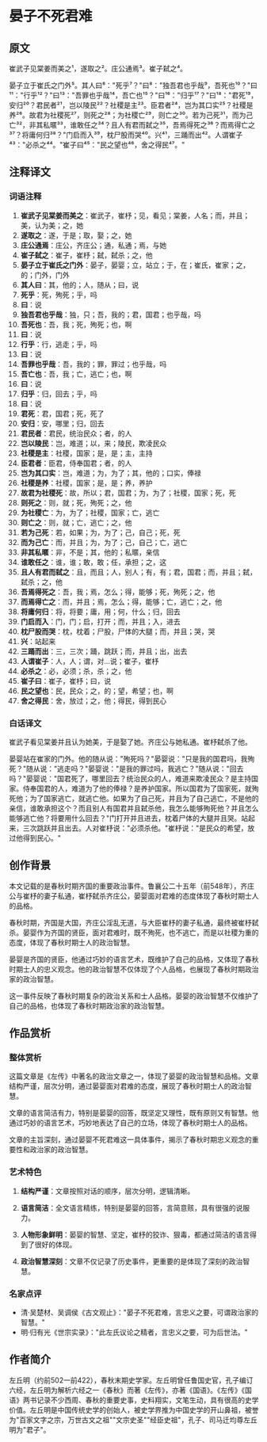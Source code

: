# 晏子不死君难

## 原文

崔武子见棠姜而美之¹，遂取之²。庄公通焉³。崔子弑之⁴。

晏子立于崔氏之门外⁵。其人曰⁶："死乎⁷？"曰⁸："独吾君也乎哉⁹，吾死也¹⁰？"曰¹¹："行乎¹²？"曰¹³："吾罪也乎哉¹⁴，吾亡也¹⁵？"曰¹⁶："归乎¹⁷？"曰¹⁸："君死¹⁹，安归²⁰？君民者²¹，岂以陵民²²？社稷是主²³。臣君者²⁴，岂为其口实²⁵？社稷是养²⁶。故君为社稷死²⁷，则死之²⁸；为社稷亡²⁹，则亡之³⁰。若为己死³¹，而为己亡³²，非其私暱³³，谁敢任之³⁴？且人有君而弑之³⁵，吾焉得死之³⁶？而焉得亡之³⁷？将庸何归³⁸？"门启而入³⁹，枕尸股而哭⁴⁰。兴⁴¹，三踊而出⁴²。人谓崔子⁴³："必杀之⁴⁴。"崔子曰⁴⁵："民之望也⁴⁶，舍之得民⁴⁷。"

## 注释译文

### 词语注释

1. **崔武子见棠姜而美之**：崔武子，崔杼；见，看见；棠姜，人名；而，并且；美，认为美；之，她
2. **遂取之**：遂，于是；取，娶；之，她
3. **庄公通焉**：庄公，齐庄公；通，私通；焉，与她
4. **崔子弑之**：崔子，崔杼；弑，弑杀；之，他
5. **晏子立于崔氏之门外**：晏子，晏婴；立，站立；于，在；崔氏，崔家；之，的；门外，门外
6. **其人曰**：其，他的；人，随从；曰，说
7. **死乎**：死，殉死；乎，吗
8. **曰**：说
9. **独吾君也乎哉**：独，只；吾，我的；君，国君；也乎哉，吗
10. **吾死也**：吾，我；死，殉死；也，啊
11. **曰**：说
12. **行乎**：行，逃走；乎，吗
13. **曰**：说
14. **吾罪也乎哉**：吾，我的；罪，罪过；也乎哉，吗
15. **吾亡也**：吾，我；亡，逃亡；也，啊
16. **曰**：说
17. **归乎**：归，回去；乎，吗
18. **曰**：说
19. **君死**：君，国君；死，死了
20. **安归**：安，哪里；归，回去
21. **君民者**：君民，统治民众；者，的人
22. **岂以陵民**：岂，难道；以，来；陵民，欺凌民众
23. **社稷是主**：社稷，国家；是，是；主，主持
24. **臣君者**：臣君，侍奉国君；者，的人
25. **岂为其口实**：岂，难道；为，为了；其，他的；口实，俸禄
26. **社稷是养**：社稷，国家；是，是；养，养护
27. **故君为社稷死**：故，所以；君，国君；为，为了；社稷，国家；死，死
28. **则死之**：则，就；死，殉死；之，他
29. **为社稷亡**：为，为了；社稷，国家；亡，逃亡
30. **则亡之**：则，就；亡，逃亡；之，他
31. **若为己死**：若，如果；为，为了；己，自己；死，死
32. **而为己亡**：而，并且；为，为了；己，自己；亡，逃亡
33. **非其私暱**：非，不是；其，他的；私暱，亲信
34. **谁敢任之**：谁，谁；敢，敢；任，承担；之，这
35. **且人有君而弑之**：且，而且；人，别人；有，有；君，国君；而，并且；弑，弑杀；之，他
36. **吾焉得死之**：吾，我；焉，怎么；得，能够；死，殉死；之，他
37. **而焉得亡之**：而，并且；焉，怎么；得，能够；亡，逃亡；之，他
38. **将庸何归**：将，将要；庸，用；何，什么；归，回去
39. **门启而入**：门，门；启，打开；而，并且；入，进去
40. **枕尸股而哭**：枕，枕着；尸股，尸体的大腿；而，并且；哭，哭
41. **兴**：站起来
42. **三踊而出**：三，三次；踊，跳跃；而，并且；出，出去
43. **人谓崔子**：人，人；谓，对...说；崔子，崔杼
44. **必杀之**：必，必须；杀，杀；之，他
45. **崔子曰**：崔子，崔杼；曰，说
46. **民之望也**：民，民众；之，的；望，希望；也，啊
47. **舍之得民**：舍，放过；之，他；得民，得到民心

### 白话译文

崔武子看见棠姜并且认为她美，于是娶了她。齐庄公与她私通。崔杼弑杀了他。

晏婴站在崔家的门外。他的随从说："殉死吗？"晏婴说："只是我的国君吗，我殉死？"随从说："逃走吗？"晏婴说："是我的罪过吗，我逃亡？"随从说："回去吗？"晏婴说："国君死了，哪里回去？统治民众的人，难道来欺凌民众？是主持国家。侍奉国君的人，难道为了他的俸禄？是养护国家。所以国君为了国家死，就殉死他；为了国家逃亡，就逃亡他。如果为了自己死，并且为了自己逃亡，不是他的亲信，谁敢承担这个？而且别人有国君并且弑杀他，我怎么能够殉死他？并且怎么能够逃亡他？将要用什么回去？"门打开并且进去，枕着尸体的大腿并且哭。站起来，三次跳跃并且出去。人对崔杼说："必须杀他。"崔杼说："是民众的希望，放过他得到民心。"

## 创作背景

本文记载的是春秋时期齐国的重要政治事件。鲁襄公二十五年（前548年），齐庄公与崔杼的妻子私通，崔杼弑杀齐庄公，晏婴面对君难的态度体现了春秋时期士人的品格。

春秋时期，齐国是大国，齐庄公淫乱无道，与大臣崔杼的妻子私通，最终被崔杼弑杀。晏婴作为齐国的贤臣，面对君难时，既不殉死，也不逃亡，而是以社稷为重的态度，体现了春秋时期士人的政治智慧。

晏婴是齐国的贤臣，他通过巧妙的语言艺术，既维护了自己的品格，又体现了春秋时期士人的忠义观念。他的政治智慧不仅体现了个人品格，也展现了春秋时期政治家的政治智慧。

这一事件反映了春秋时期复杂的政治关系和士人品格。晏婴的政治智慧不仅维护了自己的品格，也体现了春秋时期政治家的政治智慧。

## 作品赏析

### 整体赏析

这篇文章是《左传》中著名的政治文章之一，体现了晏婴的政治智慧和品格。文章结构严谨，层次分明，通过晏婴面对君难的态度，展现了春秋时期士人的政治智慧。

文章的语言简洁有力，特别是晏婴的回答，既坚定又理性，既有原则又有智慧。他通过巧妙的语言艺术，巧妙地表达了自己的立场，体现了春秋时期士人的品格。

文章的主旨深刻，通过晏婴不死君难这一具体事件，揭示了春秋时期忠义观念的重要性和政治家的政治智慧。

### 艺术特色

1. **结构严谨**：文章按照对话的顺序，层次分明，逻辑清晰。

2. **语言简洁**：全文语言精练，特别是晏婴的回答，言简意赅，具有很强的说服力。

3. **人物形象鲜明**：晏婴的智慧、坚定，崔杼的狡诈、狠毒，都通过简洁的语言得到了很好的体现。

4. **政治智慧深刻**：文章不仅记录了历史事件，更重要的是体现了深刻的政治智慧。

### 名家点评

* 清·吴楚材、吴调侯《古文观止》："晏子不死君难，言忠义之要，可谓政治家的智慧。"
* 明·归有光《世宗实录》："此左氏议论之精者，言忠义之要，可为后世法。"

## 作者简介

左丘明（约前502一前422），春秋末期史学家。左丘明曾任鲁国史官，孔子编订六经，左丘明为解析六经之一《春秋》而著《左传》，亦著《国语》。《左传》《国语》两书记录不少西周、春秋的重要史事，史料翔实，文笔生动，具有很高的史学价值。左丘明是中国传统史学的创始人，被史学界推为中国史学的开山鼻祖，被誉为"百家文字之宗，万世古文之祖""文宗史圣""经臣史祖"，孔子、司马迁均尊左丘明为"君子"。